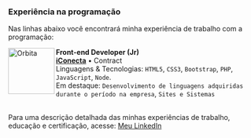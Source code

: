 ### Experiência na programação
Nas linhas abaixo você encontrará minha experiência de trabalho com a programação:

[<img align="left" height="94px" width="94px" alt="Orbita" src="https://scontent.faqa2-1.fna.fbcdn.net/v/t1.6435-9/80707489_1459997797496974_6049755207884079104_n.png?_nc_cat=100&ccb=1-7&_nc_sid=09cbfe&_nc_eui2=AeH3RSMLF9zR-ORQnhSk188sv9Q_8tnCigC_1D_y2cKKAFKhQsqie7r7rD6HHcBHq7ja_4Ay9XVLw1bvb5wwJNZy&_nc_ohc=HmIbpT3HrgsAX-h7P_T&_nc_oc=AQlhxLEgMfL0PdMiIp0qY0suwrkPW6d1lpoqpLF47x9pvwtDCEUFAlQBLIuCJDcDTuk&_nc_ht=scontent.faqa2-1.fna&oh=00_AT966LwKXDdTach8aG3N_J6622XHsaHEuijU18hGKYcn8A&oe=62D38B2A"/>](https://iconecta.host/)

**Front-end Developer (Jr)** \
[**iConecta**](https://iconecta.host/) • Contract \
Linguagens & Tecnologias: `HTML5`, `CSS3`, `Bootstrap`, `PHP`, `JavaScript`, `Node`.\
Em destaque: `Desenvolvimento de linguagens adquiridas durante o período na empresa`, `Sites e Sistemas`
<br/>
<br/>

Para uma descrição detalhada das minhas experiências de trabalho, educação e certificação, acesse: [Meu LinkedIn](https://www.linkedin.com/in/lais-jurkovich-raduan-8a67ba189/)
